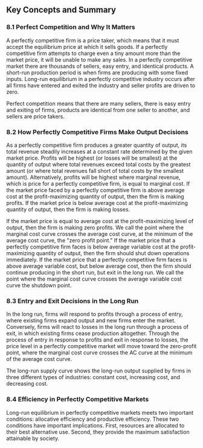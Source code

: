 ## Key Concepts and Summary

### 8.1 Perfect Competition and Why It Matters

A perfectly competitive firm is a price taker, which means that it must
accept the equilibrium price at which it sells goods. If a perfectly
competitive firm attempts to charge even a tiny amount more than the
market price, it will be unable to make any sales. In a perfectly
competitive market there are thousands of sellers, easy entry, and
identical products. A short-run production period is when firms are
producing with some fixed inputs. Long-run equilibrium in a perfectly
competitive industry occurs after all firms have entered and exited the
industry and seller profits are driven to zero.

Perfect competition means that there are many sellers, there is easy
entry and exiting of firms, products are identical from one seller to
another, and sellers are price takers.

### 8.2 How Perfectly Competitive Firms Make Output Decisions

As a perfectly competitive firm produces a greater quantity of output,
its total revenue steadily increases at a constant rate determined by
the given market price. Profits will be highest (or losses will be
smallest) at the quantity of output where total revenues exceed total
costs by the greatest amount (or where total revenues fall short of
total costs by the smallest amount). Alternatively, profits will be
highest where marginal revenue, which is price for a perfectly
competitive firm, is equal to marginal cost. If the market price faced
by a perfectly competitive firm is above average cost at the
profit-maximizing quantity of output, then the firm is making profits.
If the market price is below average cost at the profit-maximizing
quantity of output, then the firm is making losses.

If the market price is equal to average cost at the profit-maximizing
level of output, then the firm is making zero profits. We call the point
where the marginal cost curve crosses the average cost curve, at the
minimum of the average cost curve, the "zero profit point." If the
market price that a perfectly competitive firm faces is below average
variable cost at the profit-maximizing quantity of output, then the firm
should shut down operations immediately. If the market price that a
perfectly competitive firm faces is above average variable cost, but
below average cost, then the firm should continue producing in the short
run, but exit in the long run. We call the point where the marginal cost
curve crosses the average variable cost curve the shutdown point.

### 8.3 Entry and Exit Decisions in the Long Run

In the long run, firms will respond to profits through a process of
entry, where existing firms expand output and new firms enter the
market. Conversely, firms will react to losses in the long run through a
process of exit, in which existing firms cease production altogether.
Through the process of entry in response to profits and exit in response
to losses, the price level in a perfectly competitive market will move
toward the zero-profit point, where the marginal cost curve crosses the
AC curve at the minimum of the average cost curve.

The long-run supply curve shows the long-run output supplied by firms in
three different types of industries: constant cost, increasing cost, and
decreasing cost.

### 8.4 Efficiency in Perfectly Competitive Markets

Long-run equilibrium in perfectly competitive markets meets two
important conditions: allocative efficiency and productive efficiency.
These two conditions have important implications. First, resources are
allocated to their best alternative use. Second, they provide the
maximum satisfaction attainable by society.
